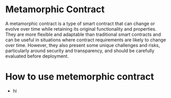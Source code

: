 # Metamorphic Contract

A metamorphic contract is a type of smart contract that can change or evolve over time while retaining its original functionality and properties. They are more flexible and adaptable than traditional smart contracts and can be useful in situations where contract requirements are likely to change over time. However, they also present some unique challenges and risks, particularly around security and transparency, and should be carefully evaluated before deployment.

# How to use metemorphic contract

- hi
